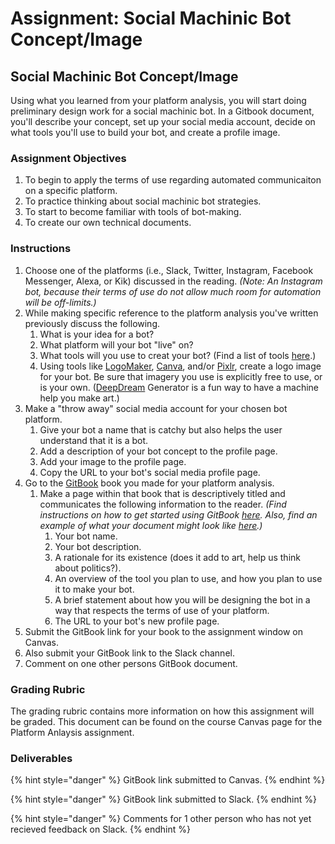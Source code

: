 # Assignment: Social Machinic Bot Concept/Image

## Social Machinic Bot Concept/Image 

Using what you learned from your platform analysis, you will start doing preliminary design work for a social machinic bot. In a Gitbook document, you'll describe your concept, set up your social media account, decide on what tools you'll use to build your bot, and create a profile image. 

### 

### Assignment Objectives

1. To begin to apply the terms of use regarding automated communicaiton on a specific platform. 
2. To practice thinking about social machinic bot strategies. 
3. To start to become familiar with tools of bot-making. 
4. To create our own technical documents. 

### 

### Instructions

1. Choose one of the platforms \(i.e., Slack, Twitter, Instagram, Facebook Messenger,  Alexa, or Kik\) discussed in the reading. _\(Note: An Instagram bot, because their terms of use do not allow much room for automation will be off-limits.\)_ 
2. While making specific reference to the platform analysis you've written previously discuss the following. 
   1. What is your idea for a bot?  
   2. What platform will your bot "live" on? 
   3. What tools will you use to creat your bot? \(Find a list of tools [here](../../../resources/resources/tools.md).\) 
   4. Using tools like [LogoMaker](https://logomakr.com), [Canva](https://www.canva.com), and/or [Pixlr](https://pixlr.com), create a logo image for your bot. Be sure that imagery you use is explicitly free to use, or is your own. \([DeepDream](https://deepdreamgenerator.com) Generator is a fun way to have a machine help you make art.\) 
3. Make a "throw away" social media account for your chosen bot platform. 
   1. Give your bot a name that is catchy but also helps the user understand that it is a bot. 
   2. Add a description of your bot concept to the profile page. 
   3. Add your image to the profile page. 
   4. Copy the URL to your bot's social media profile page. 
4. Go to the [GitBook](https://www.gitbook.com) book you made for your platform analysis. 
   1. Make a page within that book that is descriptively titled and communicates the following information to the reader. _\(Find instructions on how to get started using GitBook_ [_here_](https://docs.gitbook.com/getting-started)_. Also, find an example of what your document might look like_ [_here_](../../../assignment-examples/assignment-examples/social-machinic-bot-concept-image.md)_.\)_
      1. Your bot name. 
      2. Your bot description. 
      3. A rationale for its existence \(does it add to art, help us think about politics?\). 
      4. An overview of the tool you plan to use, and how you plan to use it to make your bot. 
      5. A brief statement about how you will be designing the bot in a way that respects the terms of use of your platform. 
      6. The URL to your bot's new profile page. 
5. Submit the GitBook link for your book to the assignment window on Canvas. 
6. Also submit your GitBook link to the Slack channel. 
7. Comment on one other persons GitBook document. 

### 

### Grading Rubric

The grading rubric contains more information on how this assignment will be graded. This document can be found on the course Canvas page for the Platform Anlaysis assignment. 

### 

### Deliverables

{% hint style="danger" %}
GitBook link submitted to Canvas. 
{% endhint %}

{% hint style="danger" %}
GitBook link submitted to Slack. 
{% endhint %}

{% hint style="danger" %}
Comments for 1 other person who has not yet recieved feedback on Slack. 
{% endhint %}



